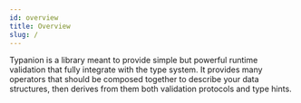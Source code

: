 ```yaml
---
id: overview
title: Overview
slug: /
---
```


Typanion is a library meant to provide simple but powerful runtime validation that fully integrate with the type system. It provides many operators that should be composed together to describe your data structures, then derives from them both validation protocols and type hints.
